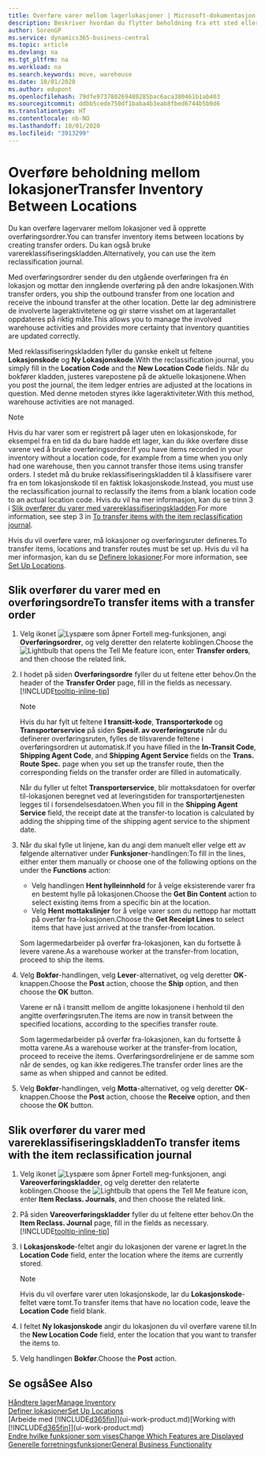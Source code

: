 ```yaml
---
title: Overføre varer mellom lagerlokasjoner | Microsoft-dokumentasjon
description: Beskriver hvordan du flytter beholdning fra ett sted eller lager til et annet, enten med reklassifiseringskladden eller overføringsordrer.
author: SorenGP
ms.service: dynamics365-business-central
ms.topic: article
ms.devlang: na
ms.tgt_pltfrm: na
ms.workload: na
ms.search.keywords: move, warehouse
ms.date: 10/01/2020
ms.author: edupont
ms.openlocfilehash: 79dfe973780269480285bac6aca380461b1ab403
ms.sourcegitcommit: ddbb5cede750df1baba4b3eab8fbed6744b5b9d6
ms.translationtype: HT
ms.contentlocale: nb-NO
ms.lasthandoff: 10/01/2020
ms.locfileid: "3913299"
---
```

# <a name="transfer-inventory-between-locations"></a><span data-ttu-id="de041-103">Overføre beholdning mellom lokasjoner</span><span class="sxs-lookup"><span data-stu-id="de041-103">Transfer Inventory Between Locations</span></span>
<span data-ttu-id="de041-104">Du kan overføre lagervarer mellom lokasjoner ved å opprette overføringsordrer.</span><span class="sxs-lookup"><span data-stu-id="de041-104">You can transfer inventory items between locations by creating transfer orders.</span></span> <span data-ttu-id="de041-105">Du kan også bruke varereklassifiseringskladden.</span><span class="sxs-lookup"><span data-stu-id="de041-105">Alternatively, you can use the item reclassification journal.</span></span>

<span data-ttu-id="de041-106">Med overføringsordrer sender du den utgående overføringen fra én lokasjon og mottar den inngående overføring på den andre lokasjonen.</span><span class="sxs-lookup"><span data-stu-id="de041-106">With transfer orders, you ship the outbound transfer from one location and receive the inbound transfer at the other location.</span></span> <span data-ttu-id="de041-107">Dette lar deg administrere de involverte lageraktivitetene og gir større visshet om at lagerantallet oppdateres på riktig måte.</span><span class="sxs-lookup"><span data-stu-id="de041-107">This allows you to manage the involved warehouse activities and provides more certainty that inventory quantities are updated correctly.</span></span>

<span data-ttu-id="de041-108">Med reklassifiseringskladden fyller du ganske enkelt ut feltene **Lokasjonskode** og **Ny Lokasjonskode**.</span><span class="sxs-lookup"><span data-stu-id="de041-108">With the reclassification journal, you simply fill in the **Location Code** and the **New Location Code** fields.</span></span> <span data-ttu-id="de041-109">Når du bokfører kladden, justeres varepostene på de aktuelle lokasjonene.</span><span class="sxs-lookup"><span data-stu-id="de041-109">When you post the journal, the item ledger entries are adjusted at the locations in question.</span></span> <span data-ttu-id="de041-110">Med denne metoden styres ikke lageraktiviteter.</span><span class="sxs-lookup"><span data-stu-id="de041-110">With this method, warehouse activities are not managed.</span></span>

> [!NOTE]  
>   <span data-ttu-id="de041-111">Hvis du har varer som er registrert på lager uten en lokasjonskode, for eksempel fra en tid da du bare hadde ett lager, kan du ikke overføre disse varene ved å bruke overføringsordrer.</span><span class="sxs-lookup"><span data-stu-id="de041-111">If you have items recorded in your inventory without a location code, for example from a time when you only had one warehouse, then you cannot transfer those items using transfer orders.</span></span> <span data-ttu-id="de041-112">I stedet må du bruke reklassifiseringskladden til å klassifisere varer fra en tom lokasjonskode til en faktisk lokasjonskode.</span><span class="sxs-lookup"><span data-stu-id="de041-112">Instead, you must use the reclassification journal to reclassify the items from a blank location code to an actual location code.</span></span>  <span data-ttu-id="de041-113">Hvis du vil ha mer informasjon, kan du se trinn 3 i [Slik overfører du varer med varereklassifiseringskladden](inventory-how-transfer-between-locations.md#to-transfer-items-with-the-item-reclassification-journal).</span><span class="sxs-lookup"><span data-stu-id="de041-113">For more information, see step 3 in [To transfer items with the item reclassification journal](inventory-how-transfer-between-locations.md#to-transfer-items-with-the-item-reclassification-journal).</span></span>

<span data-ttu-id="de041-114">Hvis du vil overføre varer, må lokasjoner og overføringsruter defineres.</span><span class="sxs-lookup"><span data-stu-id="de041-114">To transfer items, locations and transfer routes must be set up.</span></span> <span data-ttu-id="de041-115">Hvis du vil ha mer informasjon, kan du se [Definere lokasjoner](inventory-how-setup-locations.md).</span><span class="sxs-lookup"><span data-stu-id="de041-115">For more information, see [Set Up Locations](inventory-how-setup-locations.md).</span></span>

## <a name="to-transfer-items-with-a-transfer-order"></a><span data-ttu-id="de041-116">Slik overfører du varer med en overføringsordre</span><span class="sxs-lookup"><span data-stu-id="de041-116">To transfer items with a transfer order</span></span>
1. <span data-ttu-id="de041-117">Velg ikonet ![Lyspære som åpner Fortell meg-funksjonen](media/ui-search/search_small.png "Fortell hva du vil gjøre"), angi **Overføringsordrer**, og velg deretter den relaterte koblingen.</span><span class="sxs-lookup"><span data-stu-id="de041-117">Choose the ![Lightbulb that opens the Tell Me feature](media/ui-search/search_small.png "Tell me what you want to do") icon, enter **Transfer orders**, and then choose the related link.</span></span>
2. <span data-ttu-id="de041-118">I hodet på siden **Overføringsordre** fyller du ut feltene etter behov.</span><span class="sxs-lookup"><span data-stu-id="de041-118">On the header of the **Transfer Order** page, fill in the fields as necessary.</span></span> [!INCLUDE[tooltip-inline-tip](includes/tooltip-inline-tip_md.md)]

    > [!NOTE]  
    >   <span data-ttu-id="de041-119">Hvis du har fylt ut feltene **I transitt-kode**, **Transportørkode** og **Transportørservice** på siden **Spesif. av overføringsrute** når du definerer overføringsruten, fylles de tilsvarende feltene i overføringsordren ut automatisk.</span><span class="sxs-lookup"><span data-stu-id="de041-119">If you have filled in the **In-Transit Code**, **Shipping Agent Code**, and **Shipping Agent Service** fields on the **Trans. Route Spec.** page when you set up the transfer route, then the corresponding fields on the transfer order are filled in automatically.</span></span>

    <span data-ttu-id="de041-120">Når du fyller ut feltet **Transportørservice**, blir mottaksdatoen for overfør til-lokasjonen beregnet ved at leveringstiden for transportørtjenesten legges til i forsendelsesdatoen.</span><span class="sxs-lookup"><span data-stu-id="de041-120">When you fill in the **Shipping Agent Service** field, the receipt date at the transfer-to location is calculated by adding the shipping time of the shipping agent service to the shipment date.</span></span>

3. <span data-ttu-id="de041-121">Når du skal fylle ut linjene, kan du angi dem manuelt eller velge ett av følgende alternativer under **Funksjoner**-handlingen:</span><span class="sxs-lookup"><span data-stu-id="de041-121">To fill in the lines, either enter them manually or choose one of the following options on the under the **Functions** action:</span></span>
    - <span data-ttu-id="de041-122">Velg handlingen **Hent hylleinnhold** for å velge eksisterende varer fra en bestemt hylle på lokasjonen.</span><span class="sxs-lookup"><span data-stu-id="de041-122">Choose the **Get Bin Content** action to select existing items from a specific bin at the location.</span></span>
    - <span data-ttu-id="de041-123">Velg **Hent mottakslinjer** for å velge varer som du nettopp har mottatt på overfør fra-lokasjonen.</span><span class="sxs-lookup"><span data-stu-id="de041-123">Choose the **Get Receipt Lines** to select items that have just arrived at the transfer-from location.</span></span>   

    <span data-ttu-id="de041-124">Som lagermedarbeider på overfør fra-lokasjonen, kan du fortsette å levere varene.</span><span class="sxs-lookup"><span data-stu-id="de041-124">As a warehouse worker at the transfer-from location, proceed to ship the items.</span></span>
4. <span data-ttu-id="de041-125">Velg **Bokfør**-handlingen, velg **Lever**-alternativet, og velg deretter **OK**-knappen.</span><span class="sxs-lookup"><span data-stu-id="de041-125">Choose the **Post** action, choose the **Ship** option, and then choose the **OK** button.</span></span>

    <span data-ttu-id="de041-126">Varene er nå i transitt mellom de angitte lokasjonene i henhold til den angitte overføringsruten.</span><span class="sxs-lookup"><span data-stu-id="de041-126">The items are now in transit between the specified locations, according to the specifies transfer route.</span></span>

    <span data-ttu-id="de041-127">Som lagermedarbeider på overfør fra-lokasjonen, kan du fortsette å motta varene.</span><span class="sxs-lookup"><span data-stu-id="de041-127">As a warehouse worker at the transfer-from location, proceed to receive the items.</span></span> <span data-ttu-id="de041-128">Overføringsordrelinjene er de samme som når de sendes, og kan ikke redigeres.</span><span class="sxs-lookup"><span data-stu-id="de041-128">The transfer order lines are the same as when shipped and cannot be edited.</span></span>
5. <span data-ttu-id="de041-129">Velg **Bokfør**-handlingen, velg **Motta**-alternativet, og velg deretter **OK**-knappen.</span><span class="sxs-lookup"><span data-stu-id="de041-129">Choose the **Post** action, choose the **Receive** option, and then choose the **OK** button.</span></span>

## <a name="to-transfer-items-with-the-item-reclassification-journal"></a><span data-ttu-id="de041-130">Slik overfører du varer med varereklassifiseringskladden</span><span class="sxs-lookup"><span data-stu-id="de041-130">To transfer items with the item reclassification journal</span></span>
1. <span data-ttu-id="de041-131">Velg ikonet ![Lyspære som åpner Fortell meg-funksjonen](media/ui-search/search_small.png "Fortell hva du vil gjøre"), angi **Vareoverføringskladder**, og velg deretter den relaterte koblingen.</span><span class="sxs-lookup"><span data-stu-id="de041-131">Choose the ![Lightbulb that opens the Tell Me feature](media/ui-search/search_small.png "Tell me what you want to do") icon, enter **Item Reclass. Journals**, and then choose the related link.</span></span>
2. <span data-ttu-id="de041-132">På siden **Vareoverføringskladder** fyller du ut feltene etter behov.</span><span class="sxs-lookup"><span data-stu-id="de041-132">On the **Item Reclass. Journal** page, fill in the fields as necessary.</span></span> [!INCLUDE[tooltip-inline-tip](includes/tooltip-inline-tip_md.md)]
3. <span data-ttu-id="de041-133">I **Lokasjonskode**-feltet angir du lokasjonen der varene er lagret.</span><span class="sxs-lookup"><span data-stu-id="de041-133">In the **Location Code** field, enter the location where the items are currently stored.</span></span>

    > [!NOTE]  
    >   <span data-ttu-id="de041-134">Hvis du vil overføre varer uten lokasjonskode, lar du **Lokasjonskode**-feltet være tomt.</span><span class="sxs-lookup"><span data-stu-id="de041-134">To transfer items that have no location code, leave the **Location Code** field blank.</span></span>
4. <span data-ttu-id="de041-135">I feltet **Ny lokasjonskode** angir du lokasjonen du vil overføre varene til.</span><span class="sxs-lookup"><span data-stu-id="de041-135">In the **New Location Code** field, enter the location that you want to transfer the items to.</span></span>
5. <span data-ttu-id="de041-136">Velg handlingen **Bokfør**.</span><span class="sxs-lookup"><span data-stu-id="de041-136">Choose the **Post** action.</span></span>

## <a name="see-also"></a><span data-ttu-id="de041-137">Se også</span><span class="sxs-lookup"><span data-stu-id="de041-137">See Also</span></span>
[<span data-ttu-id="de041-138">Håndtere lager</span><span class="sxs-lookup"><span data-stu-id="de041-138">Manage Inventory</span></span>](inventory-manage-inventory.md)  
[<span data-ttu-id="de041-139">Definer lokasjoner</span><span class="sxs-lookup"><span data-stu-id="de041-139">Set Up Locations</span></span>](inventory-how-setup-locations.md)  
<span data-ttu-id="de041-140">[Arbeide med [!INCLUDE[d365fin](includes/d365fin_md.md)]](ui-work-product.md)</span><span class="sxs-lookup"><span data-stu-id="de041-140">[Working with [!INCLUDE[d365fin](includes/d365fin_md.md)]](ui-work-product.md)</span></span>  
[<span data-ttu-id="de041-141">Endre hvilke funksjoner som vises</span><span class="sxs-lookup"><span data-stu-id="de041-141">Change Which Features are Displayed</span></span>](ui-experiences.md)  
[<span data-ttu-id="de041-142">Generelle forretningsfunksjoner</span><span class="sxs-lookup"><span data-stu-id="de041-142">General Business Functionality</span></span>](ui-across-business-areas.md)
